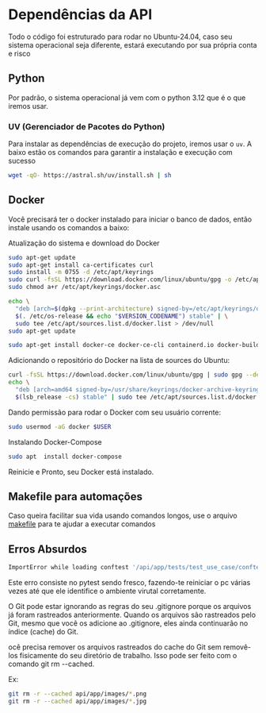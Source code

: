 # Dependências da API

Todo o código foi estruturado para rodar no Ubuntu-24.04, caso seu sistema operacional seja diferente, estará executando por sua própria conta e risco

## Python

Por padrão, o sistema operacional já vem com o python 3.12 que é o que iremos usar.

### UV (Gerenciador de Pacotes do Python)

Para instalar as dependências de execução do projeto, iremos usar o `uv`. A baixo estão os comandos para garantir a instalação e execução com sucesso

```bash
wget -qO- https://astral.sh/uv/install.sh | sh
```

## Docker

Você precisará ter o docker instalado para iniciar o banco de dados, então instale usando os comandos a baixo:

Atualização do sistema e download do Docker

```bash
sudo apt-get update
sudo apt-get install ca-certificates curl
sudo install -m 0755 -d /etc/apt/keyrings
sudo curl -fsSL https://download.docker.com/linux/ubuntu/gpg -o /etc/apt/keyrings/docker.asc
sudo chmod a+r /etc/apt/keyrings/docker.asc

echo \
  "deb [arch=$(dpkg --print-architecture) signed-by=/etc/apt/keyrings/docker.asc] https://download.docker.com/linux/ubuntu \
  $(. /etc/os-release && echo "$VERSION_CODENAME") stable" | \
  sudo tee /etc/apt/sources.list.d/docker.list > /dev/null
sudo apt-get update

sudo apt-get install docker-ce docker-ce-cli containerd.io docker-buildx-plugin docker-compose-plugin
```

Adicionando o repositório do Docker na lista de sources do Ubuntu:

```bash
curl -fsSL https://download.docker.com/linux/ubuntu/gpg | sudo gpg --dearmor -o /usr/share/keyrings/docker-archive-keyring.gpg
echo \
  "deb [arch=amd64 signed-by=/usr/share/keyrings/docker-archive-keyring.gpg] https://download.docker.com/linux/ubuntu \
  $(lsb_release -cs) stable" | sudo tee /etc/apt/sources.list.d/docker.list > /dev/null
```

Dando permissão para rodar o Docker com seu usuário corrente:

```bash
sudo usermod -aG docker $USER
```

Instalando Docker-Compose

```bash
sudo apt  install docker-compose
```

Reinicie e Pronto, seu Docker está instalado.

## Makefile para automações

Caso queira facilitar sua vida usando comandos longos, use o arquivo [makefile](Makefile) para te ajudar a executar comandos

## Erros Absurdos

```bash
ImportError while loading conftest '/api/app/tests/test_use_case/conftest.py'.
```

Este erro consiste no pytest sendo fresco, fazendo-te reiniciar o pc várias vezes até que ele identifice o ambiente virutal corretamente.

O Git pode estar ignorando as regras do seu .gitignore porque os arquivos já foram rastreados anteriormente. Quando os arquivos são rastreados pelo Git, mesmo que você os adicione ao .gitignore, eles ainda continuarão no índice (cache) do Git.

ocê precisa remover os arquivos rastreados do cache do Git sem removê-los fisicamente do seu diretório de trabalho. Isso pode ser feito com o comando git rm --cached.

Ex:

```bash
git rm -r --cached api/app/images/*.png
git rm -r --cached api/app/images/*.jpg
```
